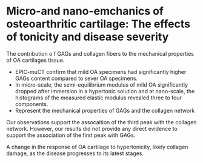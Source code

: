 # Micro-and nano-emchanics of osteoarthritic cartilage: The effects of tonicity and disease severity

The contribution o f GAGs and collagen fibers to the mechanical properties of
OA cartilages tissue. 
+ EPIC-muCT confirm that mild OA specimens had significantly higher GAGs content
compared to sever OA specimens.
+ In micro-scale, the semi-equilibrium modulus of mild OA significantly dropped
after immersion in a hypertonic solution and at nano-scale, the histograms of the
measured elastic modulus revealed three to four components.
+ Represent the mechanical properties of GAGs and the collagen network

Our observations support the assocaition of the third peak with the collagen network.
However, our results did not provide any direct evidence to support the association
of the first peak with GAGs.

A change in the response of OA cartilage to hypertonicity, likely collagen damage,
as the disease progresses to its latest stages.

